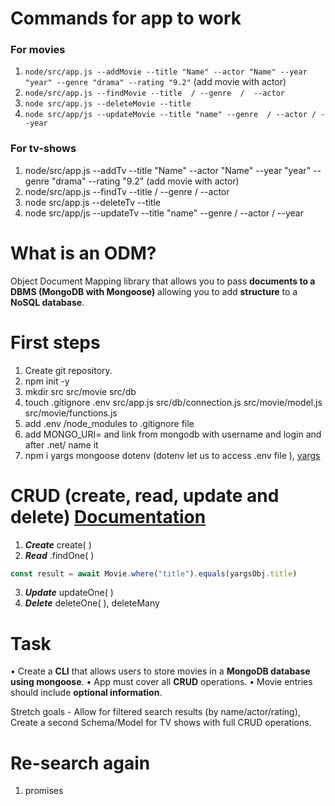 ﻿# Commands for app to work

### For movies 

1. `node/src/app.js --addMovie --title "Name" --actor "Name" --year "year" --genre "drama" --rating "9.2"` (add movie with actor)
2. `node/src/app.js --findMovie --title  / --genre  /  --actor`
3. `node src/app.js --deleteMovie --title`  
4. `node src/app/js --updateMovie --title "name" --genre  / --actor / --year`

### For tv-shows 

1. node/src/app.js --addTv --title "Name" --actor "Name" --year "year" --genre "drama" --rating "9.2" (add movie with actor)
2. node/src/app.js --findTv --title  / --genre  /  --actor
3. node src/app.js --deleteTv --title  
4. node src/app/js --updateTv --title "name" --genre  / --actor / --year


# What is an ODM?
Object Document Mapping 
library that allows you to pass **documents to a DBMS (MongoDB with Mongoose)** 
allowing you to add **structure** to a **NoSQL database**.

# First steps 

1. Create git repository.
2. npm init -y
3. mkdir src src/movie src/db
4. touch .gitignore .env src/app.js src/db/connection.js src/movie/model.js src/movie/functions.js
5. add  .env  /node_modules to .gitignore file
6. add  MONGO_URI= and link from mongodb with username and login  and after .net/   name it 
7. npm i yargs mongoose dotenv  (dotenv let us to access .env file ), [yargs]((https://www.npmjs.com/package/yargs))


# CRUD   (create, read, update and delete) [Documentation](https://mongoosejs.com/docs/models.html)

1. ***Create*** create( )    
2. ***Read*** .findOne( ) 
```javascript 
const result = await Movie.where("title").equals(yargsObj.title)
```
3. ***Update*** updateOne( )     
4. ***Delete*** deleteOne( ), deleteMany     





# Task 


• Create a **CLI** that allows users to store movies in
a **MongoDB database using mongoose**.
• App must cover all **CRUD** operations.
• Movie entries should include **optional information**.


Stretch goals - Allow for filtered search results
(by name/actor/rating), Create a second
Schema/Model for TV shows with full CRUD
operations.


# Re-search again

1. promises 
